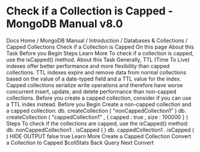 # Check if a Collection is Capped - MongoDB Manual v8.0


Docs Home / MongoDB Manual / Introduction / Databases & Collections / Capped Collections Check if a Collection is Capped On this page About this Task Before you Begin Steps Learn More To check if a collection is capped, use the isCapped() method. About this Task Generally, TTL (Time To Live) indexes offer
better performance and more flexibility than capped collections. TTL
indexes expire and remove data from normal collections based on the
value of a date-typed field and a TTL value for the index. Capped collections serialize write operations and therefore have worse
concurrent insert, update, and delete performance than non-capped
collections. Before you create a capped collection, consider if you
can use a TTL index instead. Before you Begin Create a non-capped collection and a capped collection: db. createCollection ( "nonCappedCollection1" ) db. createCollection ( "cappedCollection1" , { capped : true , size : 100000 } ) Steps To check if the collections are capped, use the isCapped() method: db. nonCappedCollection1 . isCapped ( ) db. cappedCollection1 . isCapped ( ) HIDE OUTPUT false true Learn More Create a Capped Collection Convert a Collection to Capped $collStats Back Query Next Convert
